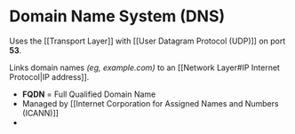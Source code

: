 # Domain Name System (DNS)
Uses the [[Transport Layer]] with [[User Datagram Protocol (UDP)]] on port **53**.

Links domain names *(eg, example.com)* to an [[Network Layer#IP Internet Protocol|IP address]].

- **FQDN** = Full Qualified Domain Name
- Managed by [[Internet Corporation for Assigned Names and Numbers (ICANN)]]
- 